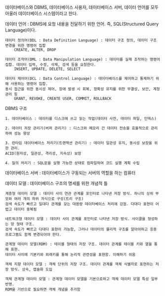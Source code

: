 데이터베이스와 DBMS, 데이터베이스 사용자, 데이터베이스 서버, 데이터 언어를 모두 아울러 데이터베이스 시스템이라고 한다.

데이터 언어 : DBMS에 요청 내용을 전달하기 위한 언어. 즉, SQL(Structured Query Language)이다.

    데이터 정의어(DDL : Data Definition Language) : 데이터 구조 정의, 데이터 구조 변경을 위한 명령어 집합
        CREATE, ALTER, DROP
    
    데이터 조작어(DML : Data Manipulation Language) : 데이터를 실제 조작하는 명령어 집합. 데이터 입력, 수정, 삭제, 검색 등을 요청한다.
        INSERT, UPDATE, DELETE, SELECT
    
    데이터 제어어(DCL : Data Control Language) : 데이터베이스를 제어하고 통제하기 위해 사용하는 명령어 집합.
    동시 접근을 위한 동시성 제어, 장애 발생 시 회복, 정확성 유지를 위한 무결성, 보안, 계정 관리 등
        GRANT, REVOKE, CREATE USER, COMMIT, ROLLBACK


DBMS 구조

    1. 데이터베이스 : 데이터를 디스크에 쓰고 읽는 작업(데이터 사전, 데이터 파일, 인덱스)

    2. 데이터 저장 관리기(버퍼 관리기) : 디스크와 메모리 간 데이터 전송을 효율적으로 관리하여 성능 향상

    3. 런타임 데이터베이스 처리기(트랜잭션 관리기) : 데이터 일관성 유지, 동시성 보장을 위한 관리.
    ACID(원자성, 일관성, 격리성, 지속성) 보장

    4. 질의 처리기 : SQL문을 실행 가능한 상태로 컴파일하여 코드 실행 계획 수립

데이터베이스 서버 : 데이터베이스가 구동되는 서버의 역할을 하는 컴퓨터

데이터 모델 : 데이터베이스 구조의 명세를 위한 개념적 틀

    계층형 데이터 모델 : 데이터 사이 연관 관계를 포인터로 나타낸 저장 방식. 하나의 상위 부모와 여러 개의 하위 자식으로 구성(트리 구조)
    검색 속도가 빠르고 일대다 관계를 갖는 대용량 데이터베이스 처리에 강점. 다대다 표현이 어렵고 데이터 중복됨

    네트워크형 데이터 모델 : 데이터 사이 관계를 포인터로 나타낸 저장 방식. 사이클을 형성하는 망 형태 구조.
    검색 속도가 빠르고 다대다 표현이 가능함, 그러나 데이터의 물리적 구조를 알아야하고 응용 프로그램도 함께 변경되어야 한다.

    관계형 데이터 모델(RDM) : 테이블 형태의 저장 구조. 데이터 관계를 테이블 키와 열을 통해 표현.
    데이터 사이에 기본키와 외래키를 통해 논리적 관련성을 표현함. 이해하기 쉬움

    객체 지향 데이터 모델 : 객체 단위의 저장 구조. 데이터 관계를 객체 식별자로 표현하는 저장 방식. 상속, 캡슐화 도입

    객체 관계형 데이터 모델 : 관계형 데이터 모델을 기본으로하고 객체 데이터 모델 특성 일부 반영.
    RDM을 기반으로 필요하면 객체 개념을 추가함